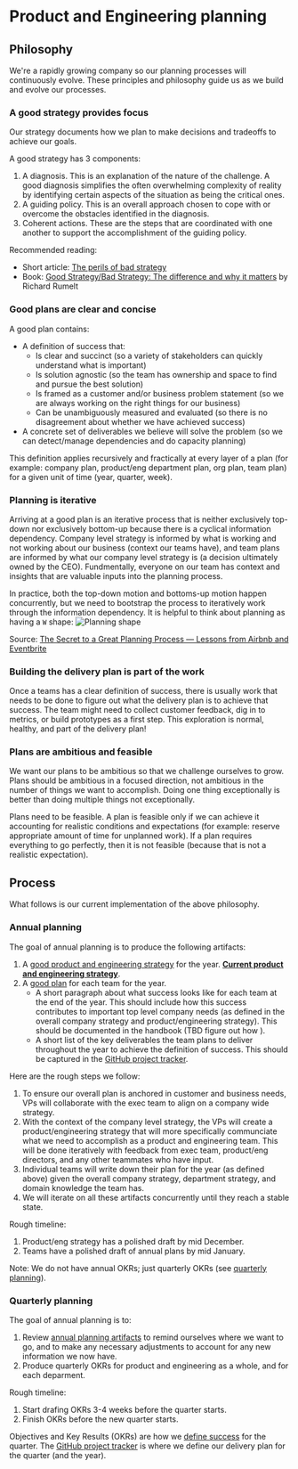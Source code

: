 # Product and Engineering planning

## Philosophy

We're a rapidly growing company so our planning processes will continuously evolve. These principles and philosophy guide us as we build and evolve our processes.

### A good strategy provides focus

Our strategy documents how we plan to make decisions and tradeoffs to achieve our goals.

A good strategy has 3 components:

1. A diagnosis. This is an explanation of the nature of the challenge. A good diagnosis simplifies the often overwhelming complexity of reality by identifying certain aspects of the situation as being the critical ones.
2. A guiding policy. This is an overall approach chosen to cope with or overcome the obstacles identified in the diagnosis.
3. Coherent actions. These are the steps that are coordinated with one another to support the accomplishment of the guiding policy.

Recommended reading:

- Short article: [The perils of bad strategy](https://www.mckinsey.com/business-functions/strategy-and-corporate-finance/our-insights/the-perils-of-bad-strategy)
- Book: [Good Strategy/Bad Strategy: The difference and why it matters](https://www.amazon.com/Good-Strategy-Bad-difference-matters/dp/1781256179/ref=sr_1_1?crid=1H0B1F3WWUL2S&keywords=good+strategy+bad+strategy&qid=1639180521&sprefix=good+strategy%2Caps%2C205&sr=8-1) by Richard Rumelt

### Good plans are clear and concise

A good plan contains:

- A definition of success that:
  - Is clear and succinct (so a variety of stakeholders can quickly understand what is important)
  - Is solution agnostic (so the team has ownership and space to find and pursue the best solution)
  - Is framed as a customer and/or business problem statement (so we are always working on the right things for our business)
  - Can be unambiguously measured and evaluated (so there is no disagreement about whether we have achieved success)
- A concrete set of deliverables we believe will solve the problem (so we can detect/manage dependencies and do capacity planning)

This definition applies recursively and fractically at every layer of a plan (for example: company plan, product/eng department plan, org plan, team plan) for a given unit of time (year, quarter, week).

### Planning is iterative

Arriving at a good plan is an iterative process that is neither exclusively top-down nor exclusively bottom-up because there is a cyclical information dependency. Company level strategy is informed by what is working and not working about our business (context our teams have), and team plans are informed by what our company level strategy is (a decision ultimately owned by the CEO). Fundmentally, everyone on our team has context and insights that are valuable inputs into the planning process.

In practice, both the top-down motion and bottoms-up motion happen concurrently, but we need to bootstrap the process to iteratively work through the information dependency. It is helpful to think about planning as having a `W` shape:
![Planning shape](https://assets.proof.pub/2056/firstround/O6rbG1rNQ2emg8EPj1Xa_TKImage%200%20Leadership%20Frames.png)

Source: [The Secret to a Great Planning Process — Lessons from Airbnb and Eventbrite](https://review.firstround.com/the-secret-to-a-great-planning-process-lessons-from-airbnb-and-eventbrite)

### Building the delivery plan is part of the work

Once a teams has a clear definition of success, there is usually work that needs to be done to figure out what the delivery plan is to achieve that success. The team might need to collect customer feedback, dig in to metrics, or build prototypes as a first step. This exploration is normal, healthy, and part of the delivery plan!

### Plans are ambitious and feasible

We want our plans to be ambitious so that we challenge ourselves to grow. Plans should be ambitious in a focused direction, not ambitious in the number of things we want to accomplish. Doing one thing exceptionally is better than doing multiple things not exceptionally.

Plans need to be feasible. A plan is feasible only if we can achieve it accounting for realistic conditions and expectations (for example: reserve appropriate amount of time for unplanned work). If a plan requires everything to go perfectly, then it is not feasible (because that is not a realistic expectation).

## Process

What follows is our current implementation of the above philosophy.

### Annual planning

The goal of annual planning is to produce the following artifacts:

1. A [good product and engineering strategy](#a-good-strategy-provides-focus) for the year. **[Current product and engineering strategy](../strategy-goals/index.md)**.
2. A [good plan](#good-plans-are-clear-and-concise) for each team for the year.
   - A short paragraph about what success looks like for each team at the end of the year. This should include how this success contributes to important top level company needs (as defined in the overall company strategy and product/engineering strategy). This should be documented in the handbook (TBD figure out how ).
   - A short list of the key deliverables the team plans to deliver throughout the year to achieve the definition of success. This should be captured in the [GitHub project tracker](reporting-progress.md#github-project-tracker).

Here are the rough steps we follow:

1. To ensure our overall plan is anchored in customer and business needs, VPs will collaborate with the exec team to align on a company wide strategy.
2. With the context of the company level strategy, the VPs will create a product/engineering strategy that will more specifically communciate what we need to accomplish as a product and engineering team. This will be done iteratively with feedback from exec team, product/eng directors, and any other teammates who have input.
3. Individual teams will write down their plan for the year (as defined above) given the overall company strategy, department strategy, and domain knowledge the team has.
4. We will iterate on all these artifacts concurrently until they reach a stable state.

Rough timeline:

1. Product/eng strategy has a polished draft by mid December.
2. Teams have a polished draft of annual plans by mid January.

Note: We do not have annual OKRs; just quarterly OKRs (see [quarterly planning](#quarterly-planning)).

### Quarterly planning

The goal of annual planning is to:

1. Review [annual planning artifacts](#annual-planning) to remind ourselves where we want to go, and to make any necessary adjustments to account for any new information we now have.
2. Produce quarterly OKRs for product and engineering as a whole, and for each deparment.

Rough timeline:

1. Start drafing OKRs 3-4 weeks before the quarter starts.
2. Finish OKRs before the new quarter starts.

Objectives and Key Results (OKRs) are how we [define success](#good-plans-are-clear-and-concise) for the quarter. The [GitHub project tracker](reporting-progress.md#github-project-tracker) is where we define our delivery plan for the quarter (and the year).
